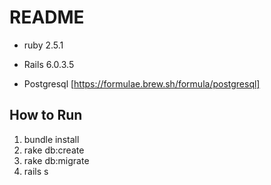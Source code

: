 # README

* ruby 2.5.1

* Rails 6.0.3.5

* Postgresql [https://formulae.brew.sh/formula/postgresql]

 ## How to Run

 1. bundle install
 2. rake db:create
 3. rake db:migrate
 4. rails s

